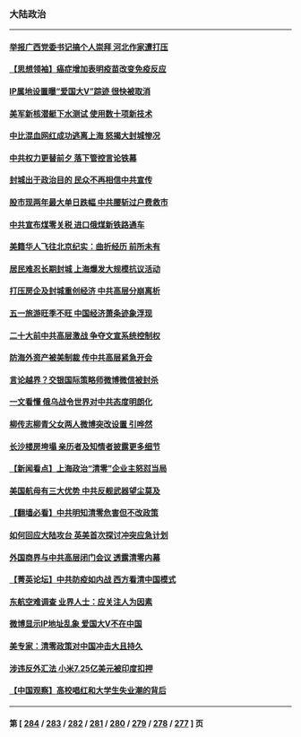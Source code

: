 ### 大陆政治
---
#### [举报广西党委书记搞个人崇拜 河北作家遭打压](../../pages/ncid277/n13725142.md) 
#### [【思想领袖】癌症增加表明疫苗改变免疫反应](../../pages/ncid277/n13723598.md) 
#### [IP属地设置曝“爱国大V”踪迹 很快被取消](../../pages/ncid277/n13724963.md) 
#### [美军新核潜艇下水测试  使用数十项新技术](../../pages/ncid277/n13724976.md) 
#### [中比混血网红成功逃离上海 怒揭大封城惨况](../../pages/ncid277/n13724927.md) 
#### [中共权力更替前夕 落下管控言论铁幕](../../pages/ncid277/n13724847.md) 
#### [封城出于政治目的 民众不再相信中共宣传](../../pages/ncid277/n13724844.md) 
#### [股市现两年最大单日跌幅 中共腰斩过户费救市](../../pages/ncid277/n13724837.md) 
#### [中共宣布煤零关税 进口俄煤新铁路通车](../../pages/ncid277/n13724873.md) 
#### [美籍华人飞往北京纪实：曲折经历 前所未有](../../pages/ncid277/n13724892.md) 
#### [居民难忍长期封城 上海爆发大规模抗议活动](../../pages/ncid277/n13724894.md) 
#### [打压房企及封城重创经济 中共高层分崩离析](../../pages/ncid277/n13724872.md) 
#### [五一旅游旺季不旺 中国经济萧条迹象浮现](../../pages/ncid277/n13724856.md) 
#### [二十大前中共高层激战 争夺文宣系统控制权](../../pages/ncid277/n13724822.md) 
#### [防海外资产被美制裁 传中共高层紧急开会](../../pages/ncid277/n13724802.md) 
#### [言论越界？交银国际策略师微博微信被封杀](../../pages/ncid277/n13724757.md) 
#### [一文看懂 俄乌战令世界对中共态度明朗化](../../pages/ncid277/n13723617.md) 
#### [柳传志柳青父女两人微博突改设置 引哗然](../../pages/ncid277/n13724559.md) 
#### [长沙楼房垮塌 亲历者及知情者披露更多细节](../../pages/ncid277/n13724546.md) 
#### [【新闻看点】上海政治“清零”企业主怒怼当局](../../pages/ncid277/n13724334.md) 
#### [美国航母有三大优势 中共反舰武器望尘莫及](../../pages/ncid277/n13710322.md) 
#### [【翻墙必看】中共明知清零危害但不改政策](../../pages/ncid277/n13724478.md) 
#### [如何回应大陆攻台 英美首次探讨冲突应急计划](../../pages/ncid277/n13724432.md) 
#### [外国商界与中共高层闭门会议 透露清零内幕](../../pages/ncid277/n13724312.md) 
#### [【菁英论坛】中共防疫如内战 西方看清中国模式](../../pages/ncid277/n13724211.md) 
#### [东航空难调查 业界人士：应关注人为因素](../../pages/ncid277/n13724333.md) 
#### [微博显示IP地址乱象 爱国大V不在中国](../../pages/ncid277/n13724291.md) 
#### [美专家：清零政策对中国冲击大且持久](../../pages/ncid277/n13724236.md) 
#### [涉违反外汇法 小米7.25亿美元被印度扣押](../../pages/ncid277/n13724194.md) 
#### [【中国观察】高校唱红和大学生失业潮的背后](../../pages/ncid277/n13724061.md) 

---
#### 第 [ [284](./284.md) / [283](./283.md) / [282](./282.md) / [281](./281.md) / [280](./280.md) / [279](./279.md) / [278](./278.md) / [277](./277.md) ] 页

